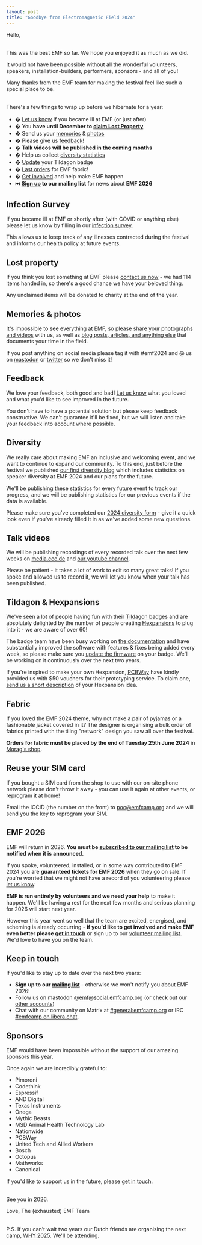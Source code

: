 ```yaml
---
layout: post
title: "Goodbye from Electromagnetic Field 2024"
---
```



Hello,

<br>This was the best EMF so far. We hope you enjoyed it as much as we did.

It would not have been possible without all the wonderful volunteers, speakers, installation-builders, performers, sponsors - and all of you!

Many thanks from the EMF team for making the festival feel like such a special place to be.

<br>There's a few things to wrap up before we hibernate for a year:

* � [Let us know](https://cloud.orga.emfcamp.org/apps/forms/s/gykaxpDTWXbRc6t8LMNBc382) if you became ill at EMF (or just after) 
* � You **have until December to [claim Lost Property](mailto:contact@emfcamp.org?subject=Lost&nbsp;property)**
* � Send us your [memories](https://wiki.emfcamp.org/2024/wiki/Memories) & [photos](https://docs.google.com/forms/d/e/1FAIpQLSdqvJG9loGOWH9uEQEGvq5PfDZE0YYt4xsu8hjgpAhMKvZ0PQ/viewform)
* � Please give us [feedback](https://cloud.orga.emfcamp.org/apps/forms/s/wr2iRdTAPi4j6fSt9CGNN2iq)!
* � **Talk videos will be published in the coming months**
* � Help us collect [diversity statistics](https://www.emfcamp.org/account/details)
* � [Update](https://tildagon.badge.emfcamp.org/using-the-badge/flash-the-badge/) your Tildagon badge
* � [Last orders](https://moraghickman.myshopify.com/) for EMF fabric!
* � [Get involved](https://www.emfcamp.org/about/volunteering) and help make EMF happen
* ⏭️ **[Sign up](https://www.emfcamp.org/about/contact) to our mailing list** for news about **EMF 2026**

## Infection Survey

If you became ill at EMF or shortly after (with COVID or anything else) please let us know by filling in our [infection survey](https://cloud.orga.emfcamp.org/apps/forms/s/gykaxpDTWXbRc6t8LMNBc382).

This allows us to keep track of any illnesses contracted during the festival and informs our health policy at future events.

## Lost property

If you think you lost something at EMF please [contact us now](mailto:contact@emfcamp.org?subject=Lost&nbsp;property) - we had 114 items handed in, so there's a good chance we have your beloved thing.

Any unclaimed items will be donated to charity at the end of the year.

## Memories & photos

It's impossible to see everything at EMF, so please share your [photographs and videos](https://docs.google.com/forms/d/e/1FAIpQLSdqvJG9loGOWH9uEQEGvq5PfDZE0YYt4xsu8hjgpAhMKvZ0PQ/viewform) with us, as well as [blog posts, articles, and anything else](https://wiki.emfcamp.org/2024/wiki/Memories) that documents your time in the field.

If you post anything on social media please tag it with #emf2024 and @ us on [mastodon](https://social.emfcamp.org/@emf) or [twitter](https://twitter.com/emfcamp) so we don't miss it!

## Feedback

We love your feedback, both good and bad! [Let us know](https://cloud.orga.emfcamp.org/apps/forms/s/wr2iRdTAPi4j6fSt9CGNN2iq) what you loved and what you'd like to see improved in the future.

You don't have to have a potential solution but please keep feedback constructive. We can't guarantee it'll be fixed, but we will listen and take your feedback into account where possible.

## Diversity

We really care about making EMF an inclusive and welcoming event, and we want to continue to expand our community. To this end, just before the festival we published [our first diversity blog](https://blog.emfcamp.org/2024/05/30/diversity-at-emf-2024/) which includes statistics on speaker diversity at EMF 2024 and our plans for the future.

We'll be publishing these statistics for every future event to track our progress, and we will be publishing statistics for our previous events if the data is available.

Please make sure you've completed our [2024 diversity form](https://www.emfcamp.org/account/details) - give it a quick look even if you've already filled it in as we've added some new questions.

## Talk videos

We will be publishing recordings of every recorded talk over the next few weeks on [media.ccc.de](https://media.ccc.de/c/emf2024) and [our youtube channel](https://www.youtube.com/@ElectromagneticField).

Please be patient - it takes a lot of work to edit so many great talks! If you spoke and allowed us to record it, we will let you know when your talk has been published.

## Tildagon & Hexpansions

We've seen a lot of people having fun with their [Tildagon badges](https://tildagon.badge.emfcamp.org/) and are absolutely delighted by the number of people creating [Hexpansions](https://tildagon.badge.emfcamp.org/hexpansions/creating-hexpansions/) to plug into it - we are aware of over 60!

The badge team have been busy working on [the documentation](https://tildagon.badge.emfcamp.org/) and have substantially improved the software with features & fixes being added every week, so please make sure you [update the firmware](https://tildagon.badge.emfcamp.org/using-the-badge/flash-the-badge/) on your badge. We'll be working on it continuously over the next two years.

If you're inspired to make your own Hexpansion, [PCBWay](https://www.pcbway.com/) have kindly provided us with $50 vouchers for their prototyping service. To claim one, [send us a short description](mailto:contact@emfcamp.org?subject=PCBWay) of your Hexpansion idea.

## Fabric

If you loved the EMF 2024 theme, why not make a pair of pyjamas or a fashionable jacket covered in it? The designer is organising a bulk order of fabrics printed with the tiling "network" design you saw all over the festival.

**Orders for fabric must be placed by the end of Tuesday 25th June 2024** in [Morag's shop](https://moraghickman.myshopify.com/).

## Reuse your SIM card

If you bought a SIM card from the shop to use with our on-site phone network please don't throw it away - you can use it again at other events, or reprogram it at home!

Email the ICCID (the number on the front) to [poc@emfcamp.org](mailto:poc@emfcamp.org?subject=SIM&nbsp;unlock) and we will send you the key to reprogram your SIM.

## EMF 2026

EMF will return in 2026. **You must be [subscribed to our mailing list](https://www.emfcamp.org/about/contact) to be notified when it is announced.**

If you spoke, volunteered, installed, or in some way contributed to EMF 2024 you are **guaranteed tickets for EMF 2026** when they go on sale. If you're worried that we might not have a record of you volunteering please [let us know](mailto:contact@emfcamp.org?subject=Volunteering&nbsp;ticket).

**EMF is run entirely by volunteers and we need your help** to make it happen. We'll be having a rest for the next few months and serious planning for 2026 will start next year.

However this year went so well that the team are excited, energised, and scheming is already occurring - **if you'd like to get involved and make EMF even better please [get in touch](mailto:contact@emfcamp.org?subject=2026&nbsp;Volunteering)** or sign up to our [volunteer mailing list](https://www.emfcamp.org/about/volunteering). We'd love to have you on the team.

## Keep in touch

If you'd like to stay up to date over the next two years:

* **Sign up to our [mailing list](https://www.emfcamp.org/about/contact)** - otherwise we won't notify you about EMF 2026!
* Follow us on mastodon [@emf@social.emfcamp.org](https://social.emfcamp.org/@emf) (or check out our [other accounts](https://social.emfcamp.org/@emf/statuses/01HYNVS43M3WGRGK0HJ03Q477D))
* Chat with our community on Matrix at [#general:emfcamp.org](https://matrix.to/#/#general:emfcamp.org) or IRC [#emfcamp on libera.chat](https://web.libera.chat/?channel=#emfcamp).


## Sponsors

EMF would have been impossible without the support of our amazing sponsors this year.

Once again we are incredibly grateful to:

* Pimoroni
* Codethink
* Espressif
* AND Digital
* Texas Instruments
* Onega
* Mythic Beasts
* MSD Animal Health Technology Lab
* Nationwide
* PCBWay
* United Tech and Allied Workers
* Bosch
* Octopus
* Mathworks
* Canonical

If you'd like to support us in the future, please [get in touch](https://www.emfcamp.org/sponsor).

<br>See you in 2026.

Love,
The (exhausted) EMF Team

<br>P.S. If you can’t wait two years our Dutch friends are organising the next camp, [WHY 2025](https://why2025.org). We'll be attending.
